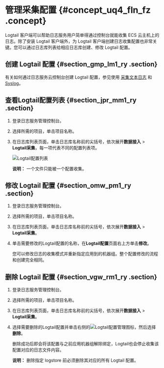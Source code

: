 # 管理采集配置 {#concept_uq4_fln_fz .concept}

Logtail 客户端可以帮助日志服务用户简单得通过控制台就能收集 ECS 云主机上的日志。除了安装 Logtail 客户端外，为 Logtail 客户端创建日志收集配置也非常关键。您可以通过日志库列表给相应日志库创建、修改 Logtail 配置。

## 创建 Logtail 配置 {#section_gmp_lm1_ry .section}

有关如何通过日志服务云控制台创建 Logtail 配置，参见使用 [采集文本日志](cn.zh-CN/用户指南/Logtail采集/文本日志/采集文本日志.md) 和 [Syslog](cn.zh-CN/用户指南/隐藏文件夹/Syslog.md)。

## 查看Logtail配置列表 {#section_jpr_mm1_ry .section}

1.  登录日志服务管理控制台。
2.  选择所需的项目，单击项目名称。
3.  在日志库列表页面，单击日志库名称前的尖括号，依次展开**数据接入** \> **Logtail采集**，每一项代表不同的配置列表项。

    ![Logtail配置列表](images/5252_zh-CN.png "Logtail配置列表")

    **说明：** 一个文件只能被一个配置收集。


## 修改 Logtail 配置 {#section_omw_pm1_ry .section}

1.  登录日志服务管理控制台。
2.  选择所需的项目，单击项目名称。
3.  在日志库列表页面，单击日志库名称前的尖括号，依次展开**数据接入** \> **Logtail采集**。
4.  单击需要修改的Logtail配置的名称，在**Logtail配置**页面右上方单击**修改**。

    您可以修改日志的收集模式并重新指定应用到的机器组。整个配置修改的流程和创建完全相同。


## 删除 Logtail 配置 {#section_vgw_rm1_ry .section}

1.  登录日志服务管理控制台。
2.  选择所需的项目，单击项目名称。
3.  在日志库列表页面，单击日志库名称前的尖括号，依次展开**数据接入** \> **Logtail采集**。
4.  选择需要删除的Logtail配置并单击右侧的![Logtail配置管理](http://static-aliyun-doc.oss-cn-hangzhou.aliyuncs.com/assets/img/13077/156402006552766_zh-CN.png)图标，然后选择**删除**。

    删除成功后即会将该配置与之前应用机器组解除绑定，Logtail也会停止收集该配置对应的日志文件内容。

    **说明：** 删除指定 logstore 前必须删除其对应的所有 Logtail 配置。


